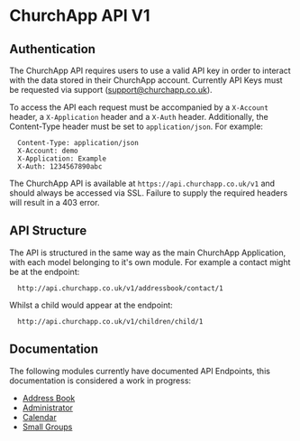# ChurchApp API V1

## Authentication

The ChurchApp API requires users to use a valid API key in order to interact with the data stored in their ChurchApp account. Currently API Keys must be requested via support (support@churchapp.co.uk).

To access the API each request must be accompanied by a `X-Account` header, a `X-Application` header and a `X-Auth` header. Additionally, the Content-Type header must be set to `application/json`. For example:

````
  Content-Type: application/json
  X-Account: demo
  X-Application: Example
  X-Auth: 1234567890abc
````

The ChurchApp API is available at `https://api.churchapp.co.uk/v1` and should always be accessed via SSL. Failure to supply the required headers will result in a 403 error.

## API Structure

The API is structured in the same way as the main ChurchApp Application, with each model belonging to it's own module. For example a contact might be at the endpoint:

````
  http://api.churchapp.co.uk/v1/addressbook/contact/1
````

Whilst a child would appear at the endpoint:

````
  http://api.churchapp.co.uk/v1/children/child/1
````

## Documentation

The following modules currently have documented API Endpoints, this documentation is considered a work in progress:

* [Address Book](https://github.com/ChurchApp/churchapp-api/blob/master/modules/addressbook.md)
* [Administrator](https://github.com/ChurchApp/churchapp-api/blob/master/modules/administrator.md)
* [Calendar](https://github.com/ChurchApp/churchapp-api/blob/master/modules/calendar.md)
* [Small Groups](https://github.com/ChurchApp/churchapp-api/blob/master/modules/smallgroups.md)
